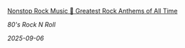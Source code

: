 <!--2025-09-06 08:00:08-->
<div class="yb">
  <a class="nodecor" href="/index.html?rok/nonstop_rock_music_greatest_rock_anthems_of_all_time">
    <img class="preview" data-videoid="https://www.youtube.com/embed/6YKneRmUDz0" src="https://i3.ytimg.com/vi/6YKneRmUDz0/hqdefault.jpg" align="left" alt="">
  </a>
  <div class="inlbl text">
    <p><a class="nodecor" href="/index.html?rok/nonstop_rock_music_greatest_rock_anthems_of_all_time">Nonstop Rock Music 🎸 Greatest Rock Anthems of All Time</a></p>
    <p><i class="smaller2">80's Rock N Roll</i></p>
    <i class="smaller3">2025-09-06</i>
  </div>
</div>
